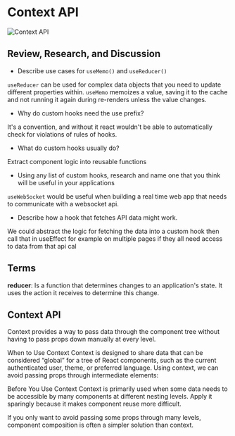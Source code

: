 # Context API

![Context API](https://miro.medium.com/max/2560/1*Yo1nkzOAMihE8Ia5O411PQ.jpeg)

## Review, Research, and Discussion

- Describe use cases for `useMemo()` and `useReducer()`

`useReducer` can be used for complex data objects that you need to update different properties within. `useMemo` memoizes a value, saving it to the cache and not running it again during re-renders unless the value changes.

- Why do custom hooks need the use prefix?

It's a convention, and without it react wouldn't be able to automatically check for violations of rules of hooks.

- What do custom hooks usually do?

Extract component logic into reusable functions

- Using any list of custom hooks, research and name one that you think will be useful in your applications

`useWebSocket` would be useful when building a real time web app that needs to communicate with a websocket api.

- Describe how a hook that fetches API data might work.

We could abstract the logic for fetching the data into a custom hook then call that in useEffect for example on multiple pages if they all need access to data from that api cal

## Terms

**reducer**: Is a function that determines changes to an application's state. It uses the action it receives to determine this change.

## Context API

Context provides a way to pass data through the component tree without having to pass props down manually at every level.

When to Use Context Context is designed to share data that can be considered “global” for a tree of React components, such as the current authenticated user, theme, or preferred language. 
Using context, we can avoid passing props through intermediate elements:

Before You Use Context Context is primarily used when some data needs to be accessible by many components at different nesting levels. Apply it sparingly because it makes component reuse more difficult.

If you only want to avoid passing some props through many levels, component composition is often a simpler solution than context.
